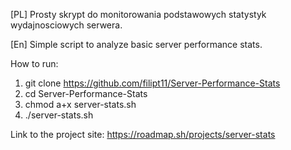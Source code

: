 [PL]
Prosty skrypt do monitorowania podstawowych statystyk wydajnosciowych serwera.

[En]
Simple script to analyze basic server performance stats.


How to run:
1. git clone https://github.com/filipt11/Server-Performance-Stats
2. cd Server-Performance-Stats
3. chmod a+x server-stats.sh
4. ./server-stats.sh

Link to the project site:
https://roadmap.sh/projects/server-stats
